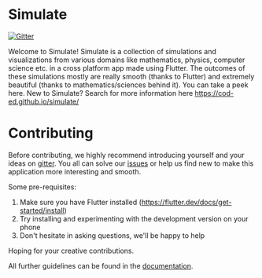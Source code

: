 # Simulate 
[![Gitter](https://badges.gitter.im/codEd-org/simulate.svg)](https://gitter.im/codEd-org/simulate?utm_source=badge&utm_medium=badge&utm_campaign=pr-badge)

Welcome to Simulate! Simulate is a collection of simulations and visualizations from various domains like mathematics, physics, computer science etc. in a cross platform app made using Flutter. The outcomes of these simulations mostly are really smooth (thanks to Flutter) and extremely beautiful (thanks to mathematics/sciences behind it). You can take a peek here.
New to Simulate? Search for more information here https://cod-ed.github.io/simulate/

# Contributing

Before contributing, we highly recommend introducing yourself and your ideas on [gitter](https://gitter.im/codEd-org/simulate). You all can solve our [issues](https://github.com/cod-ed/simulate/issues) or help us find new to make this application more interesting and smooth.

Some pre-requisites:

1. Make sure you have Flutter installed (https://flutter.dev/docs/get-started/install)
2. Try installing and experimenting with the development version on your phone
3. Don't hesitate in asking questions, we'll be happy to help

Hoping for your creative contributions.

All further guidelines can be found in the [documentation](docs/).
